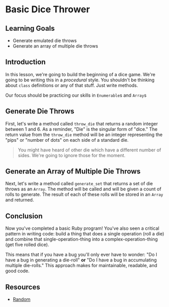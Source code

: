 # Basic Dice Thrower

## Learning Goals

- Generate emulated die throws
- Generate an array of multiple die throws

## Introduction

In this lesson, we're going to build the beginning of a dice game. We're going
to be writing this in a _procedural_ style. You shouldn't be thinking about
`class` definitions or any of that stuff. Just write methods.

Our focus should be practicing our skills in `Enumerable`s and `Array`s

## Generate Die Throws

First, let's write a method called `throw_die` that returns a random integer
between 1 and 6. As a reminder, "Die" is the singular form of "dice." The
return value from the `throw_die` method will be an integer representing the
"pips" or "number of dots" on each side of a standard die.

> You might have heard of other die which have a different number of sides.
> We're going to ignore those for the moment.

## Generate an Array of Multiple Die Throws

Next, let's write a method called `generate_set` that returns a set of die
throws as an `Array`. The method will be called and will be given a count of
rolls to generate. The result of each of these rolls will be stored in an
`Array` and returned.

## Conclusion

Now you've completed a basic Ruby program! You've also seen a critical pattern
in writing code: build a thing that does a single operation (roll a die) and
combine that single-operation-thing into a complex-operation-thing (get five
rolled dice).

This means that if you have a bug you'll only ever have to wonder: "Do I have
a bug in generating a die-roll" **or** "Do I have a bug in accumulating multiple
die-rolls." This approach makes for maintainable, readable, and good code.

## Resources

- [Random]

[Random]: https://ruby-doc.org/core-2.2.0/Random.html
